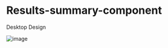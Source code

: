 # Results-summary-component

Desktop Design

![image](https://github.com/enesdelican/Results-summary-component/assets/83830236/7cba1f09-0069-467a-a591-10cb3ee5dacf)
